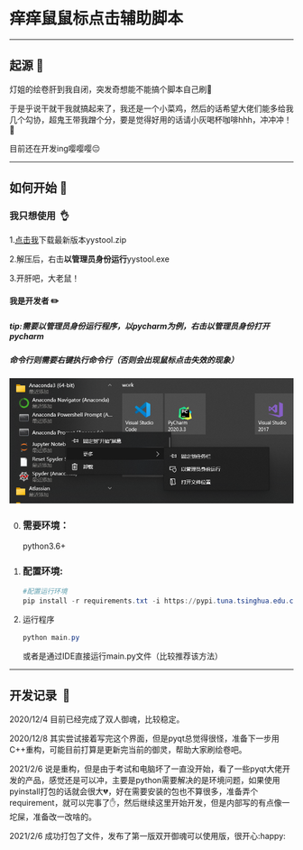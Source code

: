 # 痒痒鼠鼠标点击辅助脚本

------

## 起源​ :kick_scooter:

灯姐的绘卷肝到我自闭，突发奇想能不能搞个脚本自己刷:hamburger:

于是乎说干就干我就搞起来了，我还是一个小菜鸡，然后的话希望大佬们能多给我几个勾协，超鬼王带我蹭个分，要是觉得好用的话请小灰喝杯咖啡hhh，冲冲冲！:rocket:

目前还在开发ing嘤嘤嘤:pensive:

------

## 如何开始 :beginner:

### 我只想使用​ ​ :ok_hand:

1.[点击我](https://github.com/lyhlyhl/yys_mouse_click/releases)下载最新版本yystool.zip

2.解压后，右击**以管理员身份运行**yystool.exe

3.开肝吧，大老鼠！

#### 我是开发者​ :pencil2:

##### tip:需要以管理员身份运行程序，以pycharm为例，右击以管理员身份打开pycharm

##### 命令行则需要右键执行命令行（否则会出现鼠标点击失效的现象）

![截图1](img/docs/截图1.png)

0. ### 需要环境：

   python3.6+

1. ### 配置环境:

   ```powershell
   #配置运行环境
   pip install -r requirements.txt -i https://pypi.tuna.tsinghua.edu.cn/simple
   ```

2. 运行程序

   ```powershell
   python main.py
   ```

   或者是通过IDE直接运行main.py文件（比较推荐该方法）

------

## 开发记录​ ​ :pencil:

2020/12/4 目前已经完成了双人御魂，比较稳定。

2020/12/8 其实尝试接着写完这个界面，但是pyqt总觉得很怪，准备下一步用C++重构，可能目前打算是更新完当前的御灵，帮助大家刷绘卷吧。

2021/2/6 说是重构，但是由于考试和电脑坏了一直没开始，看了一些pyqt大佬开发的产品，感觉还是可以冲，主要是python需要解决的是环境问题，如果使用pyinstall打包的话就会很大:broken_heart:，好在需要安装的包也不算很多，准备弄个requirement，就可以完事了:hand:，然后继续这里开始开发，但是内部写的有点像一坨屎，准备改一改啥的。

2021/2/6 成功打包了文件，发布了第一版双开御魂可以使用版，很开心:happy: